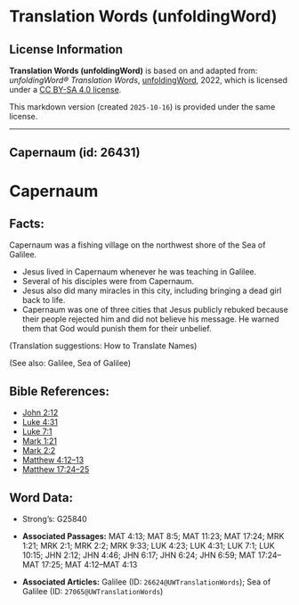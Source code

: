 # Translation Words (unfoldingWord)

## License Information

**Translation Words (unfoldingWord)** is based on and adapted from: _unfoldingWord® Translation Words_, [unfoldingWord](https://unfoldingword.org/utw), 2022, which is licensed under a [CC BY-SA 4.0 license](https://creativecommons.org/licenses/by-sa/4.0/legalcode.en).

This markdown version (created `2025-10-16`) is provided under the same license.



--------------------------------

## Capernaum (id: 26431)

Capernaum
=========

Facts:
------

Capernaum was a fishing village on the northwest shore of the Sea of Galilee.

* Jesus lived in Capernaum whenever he was teaching in Galilee.
* Several of his disciples were from Capernaum.
* Jesus also did many miracles in this city, including bringing a dead girl back to life.
* Capernaum was one of three cities that Jesus publicly rebuked because their people rejected him and did not believe his message. He warned them that God would punish them for their unbelief.

(Translation suggestions: How to Translate Names)

(See also: Galilee, Sea of Galilee)

Bible References:
-----------------

* [John 2:12](https://ref.ly/John2:12)
* [Luke 4:31](https://ref.ly/Luke4:31)
* [Luke 7:1](https://ref.ly/Luke7:1)
* [Mark 1:21](https://ref.ly/Mark1:21)
* [Mark 2:2](https://ref.ly/Mark2:2)
* [Matthew 4:12–13](https://ref.ly/Matt4:12-Matt4:13)
* [Matthew 17:24–25](https://ref.ly/Matt17:24-Matt17:25)

Word Data:
----------

* Strong’s: G25840

* **Associated Passages:** MAT 4:13; MAT 8:5; MAT 11:23; MAT 17:24; MRK 1:21; MRK 2:1; MRK 2:2; MRK 9:33; LUK 4:23; LUK 4:31; LUK 7:1; LUK 10:15; JHN 2:12; JHN 4:46; JHN 6:17; JHN 6:24; JHN 6:59; MAT 17:24–MAT 17:25; MAT 4:12–MAT 4:13
* **Associated Articles:** Galilee (ID: `26624@UWTranslationWords`); Sea of Galilee (ID: `27065@UWTranslationWords`)

